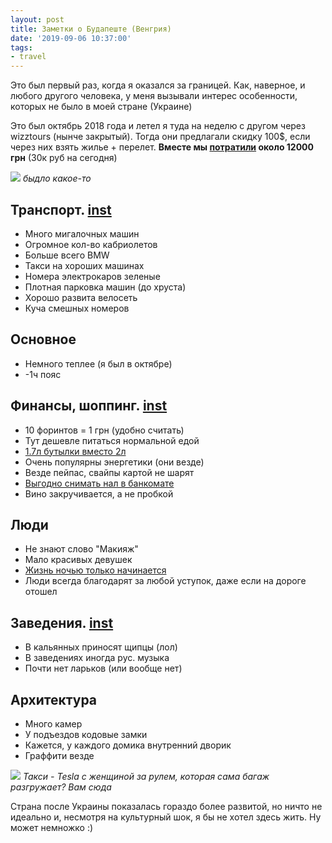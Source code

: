 ```yaml
---
layout: post
title: Заметки о Будапеште (Венгрия)
date: '2019-09-06 10:37:00'
tags:
- travel
---
```


Это был первый раз, когда я оказался за границей. Как, наверное, и любого другого человека, у меня вызывали интерес особенности, которых не было в моей стране (Украине)

Это был октябрь 2018 года и летел я туда на неделю с другом через wizztours (нынче закрытый). Тогда они предлагали скидку 100$, если через них взять жилье + перелет. **Вместе мы [потратили](https://www.instagram.com/p/Bpjg1XjAa5X/) около 12000 грн** (30к руб на сегодня)

![](https://s3.blog.amd-nick.me/2019/09/IMG_4418.jpg)
*быдло какое-то*

## Транспорт. [inst](https://www.instagram.com/p/BpKTe1MAWe0/)

- Много мигалочных машин
- Огромное кол-во кабриолетов
- Больше всего BMW
- Такси на хороших машинах
- Номера электрокаров зеленые
- Плотная парковка машин (до хруста)
- Хорошо развита велосеть
- Куча смешных номеров

## Основное

- Немного теплее (я был в октябре)
- -1ч пояс

## Финансы, шоппинг. [inst](https://www.instagram.com/p/BpVZcAFAuNS/)

- 10 форинтов = 1 грн (удобно считать)
- Тут дешевле питаться нормальной едой
- [1.7л бутылки вместо 2л](https://www.instagram.com/p/BpILbZogypu/)
- Очень популярны энергетики (они везде)
- Везде пейпас, свайпы картой не шарят
- [Выгодно снимать нал в банкомате](https://www.instagram.com/p/BpYQLHegxsp/)
- Вино закручивается, а не пробкой

## Люди

- Не знают слово "Макияж"
- Мало красивых девушек
- [Жизнь ночью только начинается](https://www.instagram.com/p/Bpf0_akg96w/)
- Люди всегда благодарят за любой уступок, даже если на дороге отошел

## Заведения. [inst](https://www.instagram.com/p/BpSsCU8ARIW/)

- В кальянных приносят щипцы (лол)
- В заведениях иногда рус. музыка
- Почти нет ларьков (или вообще нет)

## Архитектура

- Много камер
- У подъездов кодовые замки
- Кажется, у каждого домика внутренний дворик
- Граффити везде

![](https://s3.blog.amd-nick.me/2019/09/IMG_5531.jpg)
*Такси - Tesla с женщиной за рулем, которая сама багаж разгружает? Вам сюда*

Страна после Украины показалась гораздо более развитой, но ничто не идеально и, несмотря на культурный шок, я бы не хотел здесь жить. Ну может немножко :)

